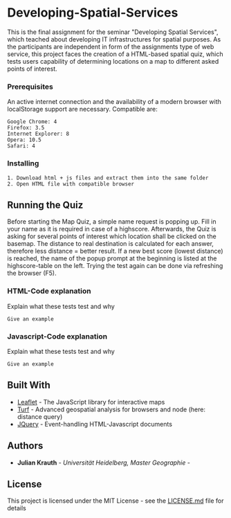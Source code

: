 # Developing-Spatial-Services

This is the final assignment for the seminar "Developing Spatial Services", which teached about developing IT infrastructures for spatial purposes. As the participants are independent in form of the assignments type of web service, this project faces the creation of a HTML-based spatial quiz, which tests users capability of determining locations on a map to different asked points of interest. 


### Prerequisites

An active internet connection and the availability of a modern browser with localStorage support are necessary. 
Compatible are:

```
Google Chrome: 4
Firefox: 3.5
Internet Explorer: 8
Opera: 10.5
Safari: 4
```

### Installing


```
1. Download html + js files and extract them into the same folder
2. Open HTML file with compatible browser
```


## Running the Quiz

Before starting the Map Quiz, a simple name request is popping up. Fill in your name as it is required in case of a highscore.
Afterwards, the Quiz is asking for several points of interest which location shall be clicked on the basemap. The distance to real destination is calculated for each answer, therefore less distance = better result. If a new best score (lowest distance) is reached, the name of the popup prompt at the beginning is listed at the highscore-table on the left.
Trying the test again can be done via refreshing the browser (F5).

### HTML-Code explanation

Explain what these tests test and why

```
Give an example
```

### Javascript-Code explanation

Explain what these tests test and why

```
Give an example
```


## Built With

* [Leaflet](http://leafletjs.com/) - The JavaScript library for interactive maps
* [Turf](http://turfjs.org/) - Advanced geospatial analysis for browsers and node (here: distance query)
* [JQuery](https://jquery.com/) - Event-handling HTML-Javascript documents


## Authors

* **Julian Krauth** - *Universität Heidelberg, Master Geographie* - 

## License

This project is licensed under the MIT License - see the [LICENSE.md](LICENSE.md) file for details
